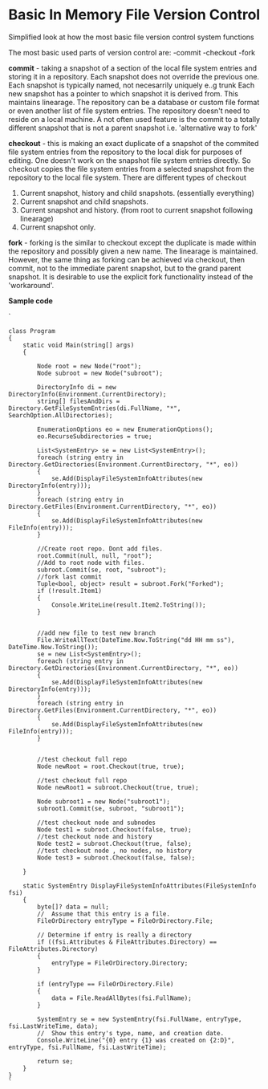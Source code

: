 # Basic In Memory File Version Control
Simplified look at how the most basic file version control system functions

The most basic used parts of version control are:
-commit
-checkout
-fork

**commit** - taking a snapshot of a section of the local file system entries and storing it in a repository.
Each snapshot does not override the previous one. Each snapshot is typically named, not necesarrily uniquely e..g trunk
Each new snapshot has a pointer to which snapshot it is derived from. This maintains linearage. The repository can be a database or custom file format or even another list of file system entries. The repository doesn't need to reside on a local machine. A not often used feature is the commit to a totally different snapshot that is not a parent snapshot i.e. 'alternative way to fork'

**checkout** - this is making an exact duplicate of a snapshot of the commited file system entries from the repository to the local disk for purposes of editing. One doesn't work on the snapshot file system entries directly. So checkout copies the file system entries from a selected snapshot from the repository to the local file system. There are different types of checkout
1. Current snapshot, history and child snapshots. (essentially everything)
2. Current snapshot and child snapshots.
3. Current snapshot and history. (from root to current snapshot following linearage)
4. Current snapshot only.

**fork** - forking is the similar to checkout except the duplicate is made within the repository and possibly given a new name. The linearage is maintained. However, the same thing as forking can be achieved via checkout, then commit, not to the immediate parent snapshot, but to the grand parent snapshot. It is desirable to use the explicit fork functionality instead of the 'workaround'.

**Sample code**

` 

    class Program
    {
        static void Main(string[] args)
        {

            Node root = new Node("root");
            Node subroot = new Node("subroot");

            DirectoryInfo di = new DirectoryInfo(Environment.CurrentDirectory);
            string[] filesAndDirs = Directory.GetFileSystemEntries(di.FullName, "*", SearchOption.AllDirectories);

            EnumerationOptions eo = new EnumerationOptions();
            eo.RecurseSubdirectories = true;

            List<SystemEntry> se = new List<SystemEntry>();
            foreach (string entry in Directory.GetDirectories(Environment.CurrentDirectory, "*", eo))
            {
                se.Add(DisplayFileSystemInfoAttributes(new DirectoryInfo(entry)));
            }
            foreach (string entry in Directory.GetFiles(Environment.CurrentDirectory, "*", eo))
            {
                se.Add(DisplayFileSystemInfoAttributes(new FileInfo(entry)));
            }

            //Create root repo. Dont add files.
            root.Commit(null, null, "root");
            //Add to root node with files.
            subroot.Commit(se, root, "subroot");
            //fork last commit
            Tuple<bool, object> result = subroot.Fork("Forked");
            if (!result.Item1)
            {
                Console.WriteLine(result.Item2.ToString());
            }


            //add new file to test new branch
            File.WriteAllText(DateTime.Now.ToString("dd HH mm ss"), DateTime.Now.ToString());
            se = new List<SystemEntry>();
            foreach (string entry in Directory.GetDirectories(Environment.CurrentDirectory, "*", eo))
            {
                se.Add(DisplayFileSystemInfoAttributes(new DirectoryInfo(entry)));
            }
            foreach (string entry in Directory.GetFiles(Environment.CurrentDirectory, "*", eo))
            {
                se.Add(DisplayFileSystemInfoAttributes(new FileInfo(entry)));
            }


            //test checkout full repo
            Node newRoot = root.Checkout(true, true);

            //test checkout full repo
            Node newRoot1 = subroot.Checkout(true, true);

            Node subroot1 = new Node("subroot1");
            subroot1.Commit(se, subroot, "subroot1");

            //test checkout node and subnodes
            Node test1 = subroot.Checkout(false, true);
            //test checkout node and history
            Node test2 = subroot.Checkout(true, false);
            //test checkout node , no nodes, no history
            Node test3 = subroot.Checkout(false, false); 

        }

        static SystemEntry DisplayFileSystemInfoAttributes(FileSystemInfo fsi)
        {
            byte[]? data = null;
            //  Assume that this entry is a file.
            FileOrDirectory entryType = FileOrDirectory.File;

            // Determine if entry is really a directory
            if ((fsi.Attributes & FileAttributes.Directory) == FileAttributes.Directory)
            {
                entryType = FileOrDirectory.Directory;
            }

            if (entryType == FileOrDirectory.File)
            {
                data = File.ReadAllBytes(fsi.FullName);
            }

            SystemEntry se = new SystemEntry(fsi.FullName, entryType, fsi.LastWriteTime, data);
            //  Show this entry's type, name, and creation date.
            Console.WriteLine("{0} entry {1} was created on {2:D}", entryType, fsi.FullName, fsi.LastWriteTime);

            return se;
        }
    }
    `
